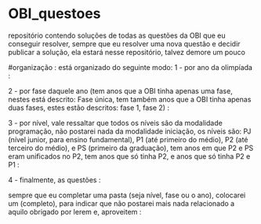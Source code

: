 # OBI_questoes
repositório contendo soluções de todas as questões da OBI que eu conseguir resolver, sempre que eu resolver uma nova questão e decidir publicar a solução, ela estará nesse repositório, talvez demore um pouco

#organização :
está organizado do seguinte modo:
1 - por ano da olimpíada :

2 - por fase daquele ano (tem anos que a OBI tinha apenas uma fase, nestes está descrito: Fase única, tem também anos que a OBI tinha apenas duas fases, estes estão descritos: fase 1, fase 2) :

3 - por nível, vale ressaltar que todos os níveis são da modalidade programação, não postarei nada da modalidade iniciação, os níveis são: PJ (nível junior, para ensino fundamental), P1 (até primeiro do médio), P2 (até terceiro do médio), e PS (primeiro da graduação), tem anos em que P2 e PS eram unificados no P2, tem anos que só tinha P2, e anos que só tinha P2 e P1 :

4 - finalmente, as questões :

sempre que eu completar uma pasta (seja nível, fase ou o ano), colocarei um (completo), para indicar que não postarei mais nada relacionado a aquilo
obrigado por lerem e, aproveitem :
